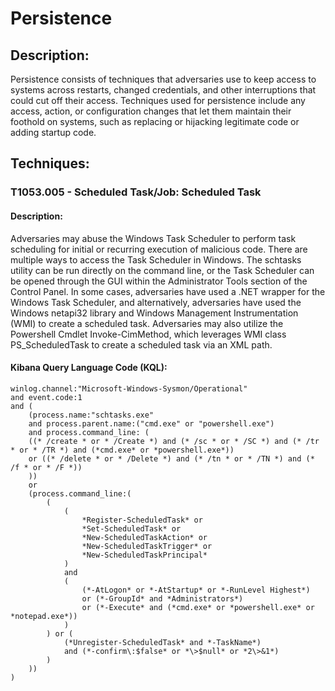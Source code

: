 # Persistence

## Description:

Persistence consists of techniques that adversaries use to keep access to systems across restarts, changed credentials, and other interruptions that could cut off their access. Techniques used for persistence include any access, action, or configuration changes that let them maintain their foothold on systems, such as replacing or hijacking legitimate code or adding startup code.

## Techniques:
### T1053.005 - Scheduled Task/Job: Scheduled Task
#### Description:

Adversaries may abuse the Windows Task Scheduler to perform task scheduling for initial or recurring execution of malicious code. There are multiple ways to access the Task Scheduler in Windows. The schtasks utility can be run directly on the command line, or the Task Scheduler can be opened through the GUI within the Administrator Tools section of the Control Panel. In some cases, adversaries have used a .NET wrapper for the Windows Task Scheduler, and alternatively, adversaries have used the Windows netapi32 library and Windows Management Instrumentation (WMI) to create a scheduled task. Adversaries may also utilize the Powershell Cmdlet Invoke-CimMethod, which leverages WMI class PS_ScheduledTask to create a scheduled task via an XML path.

#### Kibana Query Language Code (KQL):
```
winlog.channel:"Microsoft-Windows-Sysmon/Operational"
and event.code:1
and (
    (process.name:"schtasks.exe"
    and process.parent.name:("cmd.exe" or "powershell.exe")
    and process.command_line: (
    ((* /create * or * /Create *) and (* /sc * or * /SC *) and (* /tr * or * /TR *) and (*cmd.exe* or *powershell.exe*))
    or ((* /delete * or * /Delete *) and (* /tn * or * /TN *) and (* /f * or * /F *))
    ))
    or 
    (process.command_line:(
        (
            (
                *Register-ScheduledTask* or
                *Set-ScheduledTask* or
                *New-ScheduledTaskAction* or
                *New-ScheduledTaskTrigger* or
                *New-ScheduledTaskPrincipal*
            )
            and 
            (
                (*-AtLogon* or *-AtStartup* or *-RunLevel Highest*)
                or (*-GroupId* and *Administrators*)
                or (*-Execute* and (*cmd.exe* or *powershell.exe* or *notepad.exe*))
            )
        ) or (
            (*Unregister-ScheduledTask* and *-TaskName*)
            and (*-confirm\:$false* or *\>$null* or *2\>&1*)
        )
    ))
)
```